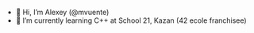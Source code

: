 - 👋 Hi, I’m Alexey (@mvuente)
- 🌱 I’m currently learning C++ at School 21, Kazan (42 ecole franchisee)


<!---
mvuente/mvuente is a ✨ special ✨ repository because its `README.md` (this file) appears on your GitHub profile.
You can click the Preview link to take a look at your changes.
--->
